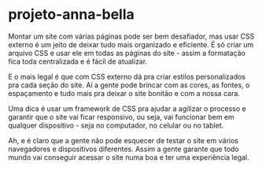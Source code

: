 # projeto-anna-bella
Montar um site com várias páginas pode ser bem desafiador, mas usar CSS externo é um jeito de deixar tudo mais organizado e eficiente. É só criar um arquivo CSS e usar ele em todas as páginas do site - assim a formatação fica toda centralizada e é fácil de atualizar.

E o mais legal é que com CSS externo dá pra criar estilos personalizados pra cada seção do site. Aí a gente pode brincar com as cores, as fontes, o espaçamento e tudo mais pra deixar o site bonitão e com a nossa cara.

Uma dica é usar um framework de CSS pra ajudar a agilizar o processo e garantir que o site vai ficar responsivo, ou seja, vai funcionar bem em qualquer dispositivo - seja no computador, no celular ou no tablet.

Ah, e é claro que a gente não pode esquecer de testar o site em vários navegadores e dispositivos diferentes. Assim a gente garante que todo mundo vai conseguir acessar o site numa boa e ter uma experiência legal.
